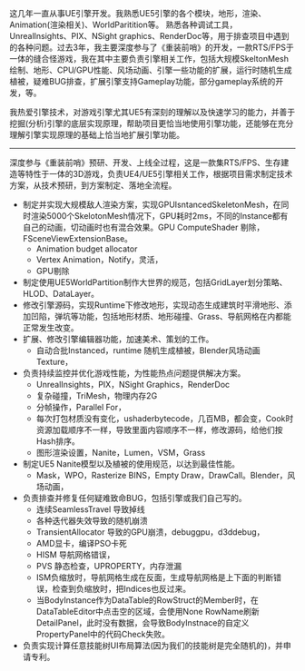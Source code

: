 
这几年一直从事UE引擎开发。我熟悉UE5引擎的各个模块，地形，渲染、Animation(渲染相关)、WorldParitition等。
熟悉各种调试工具，UnrealInsights、PIX、NSight graphics、RenderDoc等，用于排查项目中遇到的各种问题。过去3年，我主要深度参与了《重装前哨》的开发，一款RTS/FPS于一体的缝合怪游戏，我在其中主要负责引擎相关工作，包括大规模SkeltonMesh绘制、地形、CPU/GPU性能、风场动画、引擎一些功能的扩展，运行时随机生成植被，疑难BUG排查，扩展引擎支持Gameplay功能，部分gameplay系统的开发，等。

我热爱引擎技术，对游戏引擎尤其UE5有深刻的理解以及快速学习的能力，并善于挖掘(分析)引擎的底层实现原理，帮助项目更恰当地使用引擎功能，还能够在充分理解引擎实现原理的基础上恰当地扩展引擎功能。

---

深度参与《重装前哨》预研、开发、上线全过程，这是一款集RTS/FPS、生存建造等特性于一体的3D游戏，负责UE4/UE5引擎相关工作，根据项目需求制定技术方案，从技术预研，到方案制定、落地全流程。

* 制定并实现大规模敌人渲染方案，实现GPUIsntancedSkeletonMesh，在同时渲染5000个SkelotonMesh情况下，GPU耗时2ms，不同的Instance都有自己的动画，切动画时也有混合效果。GPU ComputeShader 剔除，FSceneViewExtensionBase。
  * Animation budget allocator
  * Vertex Animation，Notify，灵活，
  * GPU剔除
* 制定使用UE5WorldPartition制作大世界的规范，包括GridLayer划分策略、HLOD、DataLayer。
* 修改引擎源码，实现Runtime下修改地形，实现动态生成建筑时平滑地形、添加凹陷，弹坑等功能，包括地形材质、地形碰撞、Grass、导航网格在内都能正常发生改变。
* 扩展、修改引擎编辑器功能，加速美术、策划的工作。
  * 自动合批Instanced，runtime 随机生成植被，Blender风场动画Texture，
* 负责持续监控并优化游戏性能，为性能热点问题提供解决方案。
  * UnrealInsights，PIX，NSight Graphics，RenderDoc
  * 复杂碰撞，TriMesh，物理内存2G
  * 分帧操作，Parallel For，
  * 每次打包材质没有变化，ushaderbytecode，几百MB，都会变，Cook时资源加载顺序不一样，导致里面内容顺序不一样，修改源码，给他们按Hash排序。
  * 图形渲染设置，Nanite，Lumen，VSM，Grass
* 制定UE5 Nanite模型以及植被的使用规范，以达到最佳性能。
  * Mask，WPO，Rasterize BINS，Empty Draw，DrawCall。Blender，风场动画，
* 负责排查并修复任何疑难致命BUG，包括引擎或我们自己写的。
  * 连续SeamlessTravel 导致掉线
  * 各种迭代器失效导致的随机崩溃
  * TransientAllocator 导致的GPU崩溃，debuggpu，d3ddebug，
  * AMD显卡，编译PSO卡死
  * HISM 导航网格错误，
  * PVS 静态检查，UPROPERTY，内存泄漏
  * ISM负缩放时，导航网格生成在反面，生成导航网格是上下面的判断错误，检查到负缩放时，把Indices也反过来。
  * 当BodyInstance作为DataTable的RowStruct的Member时，在DataTableEditor中点击空的区域，会使用None RowName刷新DetailPanel，此时没有数据，会导致BodyInstnace的自定义PropertyPanel中的代码Check失败。
* 负责实现计算任意技能树UI布局算法(因为我们的技能树是完全随机的)，并申请专利。